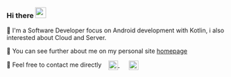 ### Hi there <a href="https://www.gautamkrishnar.com/"><img src="https://media.giphy.com/media/hvRJCLFzcasrR4ia7z/giphy.gif" width="25px"></a>

🚀 I'm a Software Developer focus on Android development with Kotlin, i also interested about Cloud and Server.

👀 You can see further about me on my personal site [homepage](https://rizkyarifin.vercel.app/)

💌 Feel free to contact me directly 
  &nbsp;&nbsp;
  <a href="https://www.linkedin.com/in/muhammad-rizky-arifin-409326161/" target="_blank" style='margin-right:10px'>
    <img align="center" src="https://cdn.jsdelivr.net/npm/simple-icons@3.0.1/icons/linkedin.svg" alt="linkedin" height="22px" width="22px" />
  </a>
  &nbsp;&nbsp;
  <a href="mailto:rizky.arifin00@gmail.com" target="_blank">
    <img align="center" src="https://cdn.jsdelivr.net/npm/simple-icons@3.0.1/icons/protonmail.svg" alt="email" height="22px" width="22px" />
  </a>

